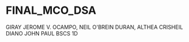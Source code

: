 # FINAL_MCO_DSA
GIRAY JEROME V.
OCAMPO, NEIL O'BREIN
DURAN, ALTHEA CRISHEIL
DIANO JOHN PAUL
BSCS 1D

